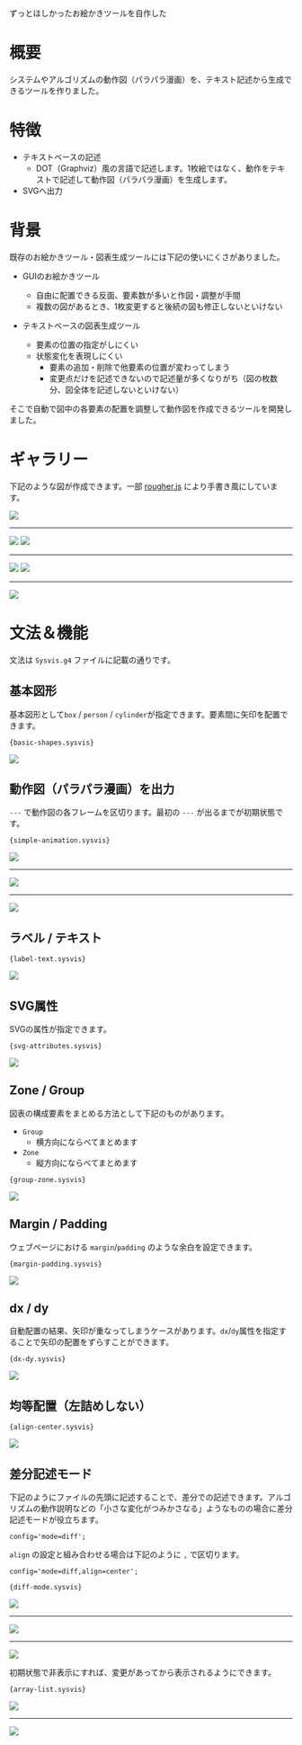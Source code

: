 ずっとほしかったお絵かきツールを自作した

# 概要
システムやアルゴリズムの動作図（パラパラ漫画）を、テキスト記述から生成できるツールを作りました。

# 特徴

- テキストベースの記述
	- DOT（Graphviz）風の言語で記述します。1枚絵ではなく、動作をテキストで記述して動作図（パラパラ漫画）を生成します。
- SVGへ出力

# 背景
既存のお絵かきツール・図表生成ツールには下記の使いにくさがありました。

- GUIのお絵かきツール
	- 自由に配置できる反面、要素数が多いと作図・調整が手間
	- 複数の図があるとき、1枚変更すると後続の図も修正しないといけない

- テキストベースの図表生成ツール
	- 要素の位置の指定がしにくい
	- 状態変化を表現しにくい
		- 要素の追加・削除で他要素の位置が変わってしまう
		- 変更点だけを記述できないので記述量が多くなりがち（図の枚数分、図全体を記述しないといけない）

そこで自動で図中の各要素の配置を調整して動作図を作成できるツールを開発しました。

# ギャラリー
下記のような図が作成できます。一部 [rougher.js](https://github.com/signdoubt/rougher) により手書き風にしています。

<img src="gallery/b-link-tree-desc.sysvis.0008.svg.r.svg" />

---
<img src="gallery/b-link-tree-desc.sysvis.0011.svg.r.svg" />
<img src="gallery/distributed-kvs.sysvis.0003.svg.r.svg" />

---
<img src="gallery/distributed-kvs.sysvis.0007.svg.r.svg" />
<img src="gallery/oauth2-authorization-code-grant.sysvis.0001.svg.r.svg" />

---
<img src="gallery/oauth2-authorization-code-grant.sysvis.0003.svg.r.svg" />


# 文法＆機能

文法は `Sysvis.g4` ファイルに記載の通りです。

## 基本図形

基本図形として`box` / `person` / `cylinder`が指定できます。要素間に矢印を配置できます。

```
{basic-shapes.sysvis}
```

<img src="gallery/basic-shapes.sysvis.0000.svg" />

## 動作図（パラパラ漫画）を出力

`---` で動作図の各フレームを区切ります。最初の `---` が出るまでが初期状態です。

```
{simple-animation.sysvis}
```

<img src="gallery/simple-animation.sysvis.0000.svg" />

---
<img src="gallery/simple-animation.sysvis.0001.svg" />

---
<img src="gallery/simple-animation.sysvis.0002.svg" />

## ラベル / テキスト

```
{label-text.sysvis}
```

<img src="gallery/label-text.sysvis.0000.svg" />

## SVG属性

SVGの属性が指定できます。

```
{svg-attributes.sysvis}
```

<img src="gallery/svg-attributes.sysvis.0000.svg" />

## Zone / Group

図表の構成要素をまとめる方法として下記のものがあります。

- `Group`
	- 横方向にならべてまとめます
- `Zone` 
	- 縦方向にならべてまとめます

```
{group-zone.sysvis}
```

<img src="gallery/group-zone.sysvis.0000.svg" />

## Margin / Padding

ウェブページにおける `margin`/`padding` のような余白を設定できます。

```
{margin-padding.sysvis}
```

<img src="gallery/margin-padding.sysvis.0000.svg" />


## dx / dy

自動配置の結果、矢印が重なってしまうケースがあります。`dx`/`dy`属性を指定することで矢印の配置をずらすことができます。

```
{dx-dy.sysvis}
```

<img src="gallery/dx-dy.sysvis.0000.svg" />

## 均等配置（左詰めしない）

```
{align-center.sysvis}
```

<img src="gallery/align-center.sysvis.0000.svg" />

## 差分記述モード

下記のようにファイルの先頭に記述することで、差分での記述できます。アルゴリズムの動作説明などの「小さな変化がつみかさなる」ようなものの場合に差分記述モードが役立ちます。

```
config='mode=diff';
```

`align` の設定と組み合わせる場合は下記のように `,` で区切ります。

```
config='mode=diff,align=center';
```


```
{diff-mode.sysvis}
```

<img src="gallery/diff-mode.sysvis.0000.svg" />

---
<img src="gallery/diff-mode.sysvis.0001.svg" />

---
<img src="gallery/diff-mode.sysvis.0002.svg" />

初期状態で非表示にすれば、変更があってから表示されるようにできます。

```
{array-list.sysvis}
```

<img src="gallery/array-list.sysvis.0001.svg" />

---
<img src="gallery/array-list.sysvis.0002.svg" />
